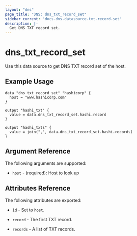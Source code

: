 ```yaml
---
layout: "dns"
page_title: "DNS: dns_txt_record_set"
sidebar_current: "docs-dns-datasource-txt-record-set"
description: |-
  Get DNS TXT record set.
---
```


# dns_txt_record_set

Use this data source to get DNS TXT record set of the host.

## Example Usage

```hcl
data "dns_txt_record_set" "hashicorp" {
  host = "www.hashicorp.com"
}

output "hashi_txt" {
  value = data.dns_txt_record_set.hashi.record
}

output "hashi_txts" {
  value = join(",", data.dns_txt_record_set.hashi.records)
}
```

## Argument Reference

The following arguments are supported:

 * `host` - (required): Host to look up

## Attributes Reference

The following attributes are exported:

 * `id` - Set to `host`.

 * `record` - The first TXT record.

 * `records` - A list of TXT records.
